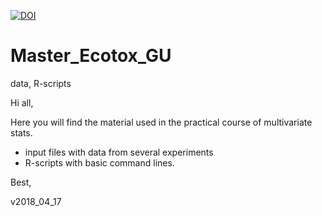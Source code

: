 [![DOI](https://sandbox.zenodo.org/badge/539462658.svg)](https://sandbox.zenodo.org/badge/latestdoi/539462658)


# Master_Ecotox_GU
data, R-scripts

Hi all,

Here you will find the material used in the practical course of multivariate stats.
- input files with data from several experiments
- R-scripts with basic command lines.

Best,

v2018_04_17
